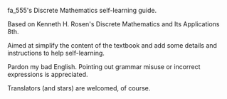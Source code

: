 fa_555's Discrete Mathematics self-learning guide.

Based on Kenneth H. Rosen's Discrete Mathematics and Its Applications 8th.

Aimed at simplify the content of the textbook and add some details and instructions to help self-learning.

Pardon my bad English. Pointing out grammar misuse or incorrect expressions is appreciated.

Translators (and stars) are welcomed, of course.
